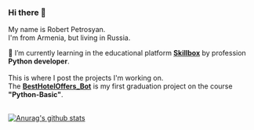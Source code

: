 ### Hi there 👋

My name is Robert Petrosyan.
<br>I'm from Armenia, but living in Russia.

🌱 I’m currently learning in the educational platform [**Skillbox**](https://go.redav.online/9dbfe2e2e2572ce0) by profession **Python developer**.
<br><br>This is where I post the projects I'm working on.
<br>The [**BestHotelOffers_Bot**](https://github.com/PetrosyanRobert/BestHotelOffers_bot) is my first graduation project on the course **"Python-Basic"**.

<br>[![Anurag's github stats](https://github-readme-stats.vercel.app/api?username=PetrosyanRobert&show_icons=true&theme=react)](https://github.com/anuraghazra/github-readme-stats)

<!--
**PetrosyanRobert/PetrosyanRobert** is a ✨ _special_ ✨ repository because its `README.md` (this file) appears on your GitHub profile.

Here are some ideas to get you started:

- 🔭 I’m currently working on ...
- 🌱 I’m currently learning ...
- 👯 I’m looking to collaborate on ...
- 🤔 I’m looking for help with ...
- 💬 Ask me about ...
- 📫 How to reach me: ...
- 😄 Pronouns: ...
- ⚡ Fun fact: ...
-->
